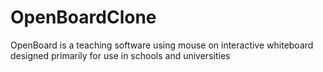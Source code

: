 # OpenBoardClone
OpenBoard is a teaching software using mouse on interactive whiteboard designed primarily for use in schools and universities
